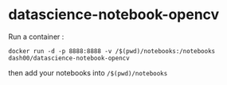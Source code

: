# datascience-notebook-opencv


Run a container : 

```
docker run -d -p 8888:8888 -v /$(pwd)/notebooks:/notebooks dash00/datascience-notebook-opencv
```
then add your notebooks into `/$(pwd)/notebooks`
